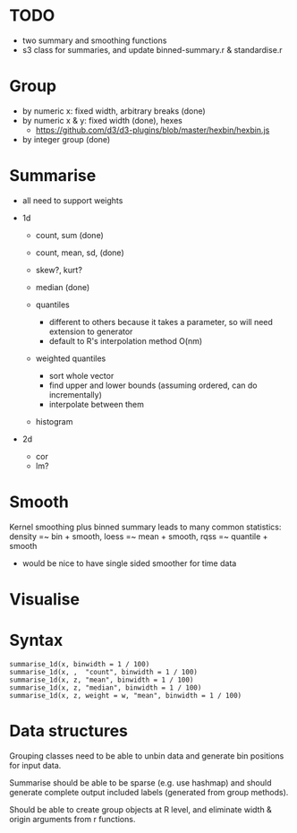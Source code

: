 # TODO

* two summary and smoothing functions
* s3 class for summaries, and update binned-summary.r & standardise.r

# Group

* by numeric x: fixed width, arbitrary breaks (done)
* by numeric x & y: fixed width (done), hexes
  * https://github.com/d3/d3-plugins/blob/master/hexbin/hexbin.js
* by integer group (done)

# Summarise

* all need to support weights

* 1d

  * count, sum (done)
  * count, mean, sd, (done)
  * skew?, kurt?

  * median (done)

  * quantiles
    * different to others because it takes a parameter, so will need extension to generator
    * default to R's interpolation method O(nm)
  
  * weighted quantiles
    * sort whole vector
    * find upper and lower bounds (assuming ordered, can do incrementally)
    * interpolate between them

  * histogram

* 2d
  * cor
  * lm?

# Smooth

Kernel smoothing plus binned summary leads to many common statistics: density =~ bin + smooth, loess =~ mean + smooth, rqss =~ quantile + smooth

* would be nice to have single sided smoother for time data

# Visualise



# Syntax

    summarise_1d(x, binwidth = 1 / 100)
    summarise_1d(x, ,  "count", binwidth = 1 / 100)
    summarise_1d(x, z, "mean", binwidth = 1 / 100)
    summarise_1d(x, z, "median", binwidth = 1 / 100)
    summarise_1d(x, z, weight = w, "mean", binwidth = 1 / 100)

# Data structures

Grouping classes need to be able to unbin data and generate bin positions for input data.

Summarise should be able to be sparse (e.g. use hashmap) and should generate complete output included labels (generated from group methods).

Should be able to create group objects at R level, and eliminate width & origin arguments from r functions. 

